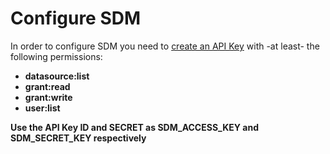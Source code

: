 # Configure SDM

In order to configure SDM you need to [create an API Key](https://www.strongdm.com/docs/admin-ui-guide/settings/admin-tokens/api-keys) 
with -at least- the following permissions:
* **datasource:list**
* **grant:read**
* **grant:write**
* **user:list**

**Use the API Key ID and SECRET as SDM_ACCESS_KEY and SDM_SECRET_KEY respectively** 
